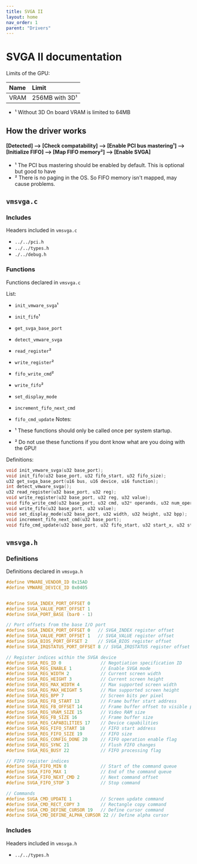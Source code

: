 ```yaml
---
title: SVGA II
layout: home
nav_order: 1
parent: "Drivers"
---
```


# SVGA II documentation

Limits of the GPU:

| Name           | Limit          |
| :------------- | :------------- |
| VRAM           | 256MB with 3D¹ |

- ¹ Without 3D On board VRAM is limited to 64MB

## How the driver works
#### [Detected] --> [Check compatability] --> [Enable PCI bus mastering¹] --> [Initialize FIFO] --> [Map FIFO memory²] --> [Enable SVGA]
- ¹ The PCI bus mastering should be enabled by default. This is optional but good to have
- ² There is no paging in the OS. So FIFO memory isn't mapped, may cause problems.

## `vmsvga.c`

### Includes
Headers included in `vmsvga.c`

- `../../pci.h`
- `../../types.h`
- `./../debug.h`



### Functions
Functions declared in `vmsvga.c`

List:
- `init_vmware_svga`¹
- `init_fifo`¹
- `get_svga_base_port`
- `detect_vmware_svga`
- `read_register`²
- `write_register`²
- `fifo_write_cmd`²
- `write_fifo`²
- `set_display_mode`
- `increment_fifo_next_cmd`
- `fifo_cmd_update`
Notes:

 - ¹ These functions should only be called once per system startup.
 - ² Do not use these functions if you dont know what are you doing with the GPU!

Definitions:
```c
void init_vmware_svga(u32 base_port);
void init_fifo(u32 base_port, u32 fifo_start, u32 fifo_size);
u32 get_svga_base_port(u16 bus, u16 device, u16 function);
int detect_vmware_svga();
u32 read_register(u32 base_port, u32 reg);
void write_register(u32 base_port, u32 reg, u32 value);
void fifo_write_cmd(u32 base_port, u32 cmd, u32* operands, u32 num_operands);
void write_fifo(u32 base_port, u32 value);
void set_display_mode(u32 base_port, u32 width, u32 height, u32 bpp);
void increment_fifo_next_cmd(u32 base_port);
void fifo_cmd_update(u32 base_port, u32 fifo_start, u32 start_x, u32 start_y, u32 width, u32 height);
```

## `vmsvga.h`

### Definitions
Definitions declared in `vmsvga.h`
```c
#define VMWARE_VENDOR_ID 0x15AD
#define VMWARE_DEVICE_ID 0x0405


#define SVGA_INDEX_PORT_OFFSET 0
#define SVGA_VALUE_PORT_OFFSET 1
#define SVGA_PORT_BASE (bar0 - 1)

// Port offsets from the base I/O port
#define SVGA_INDEX_PORT_OFFSET 0   // SVGA_INDEX register offset
#define SVGA_VALUE_PORT_OFFSET 1   // SVGA_VALUE register offset
#define SVGA_BIOS_PORT_OFFSET 2    // SVGA_BIOS register offset
#define SVGA_IRQSTATUS_PORT_OFFSET 8 // SVGA_IRQSTATUS register offset

// Register indices within the SVGA device
#define SVGA_REG_ID 0               // Negotiation specification ID
#define SVGA_REG_ENABLE 1           // Enable SVGA mode
#define SVGA_REG_WIDTH 2            // Current screen width
#define SVGA_REG_HEIGHT 3           // Current screen height
#define SVGA_REG_MAX_WIDTH 4        // Max supported screen width
#define SVGA_REG_MAX_HEIGHT 5       // Max supported screen height
#define SVGA_REG_BPP 7              // Screen bits per pixel
#define SVGA_REG_FB_START 13        // Frame buffer start address
#define SVGA_REG_FB_OFFSET 14       // Frame buffer offset to visible pixels
#define SVGA_REG_VRAM_SIZE 15       // Video RAM size
#define SVGA_REG_FB_SIZE 16         // Frame buffer size
#define SVGA_REG_CAPABILITIES 17    // Device capabilities
#define SVGA_REG_FIFO_START 18      // FIFO start address
#define SVGA_REG_FIFO_SIZE 19       // FIFO size
#define SVGA_REG_CONFIG_DONE 20     // FIFO operation enable flag
#define SVGA_REG_SYNC 21            // Flush FIFO changes
#define SVGA_REG_BUSY 22            // FIFO processing flag

// FIFO register indices
#define SVGA_FIFO_MIN 0             // Start of the command queue
#define SVGA_FIFO_MAX 1             // End of the command queue
#define SVGA_FIFO_NEXT_CMD 2        // Next command offset
#define SVGA_FIFO_STOP 3            // Stop command

// Commands
#define SVGA_CMD_UPDATE 1           // Screen update command
#define SVGA_CMD_RECT_COPY 3        // Rectangle copy command
#define SVGA_CMD_DEFINE_CURSOR 19   // Define cursor command
#define SVGA_CMD_DEFINE_ALPHA_CURSOR 22 // Define alpha cursor
```

### Includes
Headers included in `vmsvga.h`
- `../../types.h`
